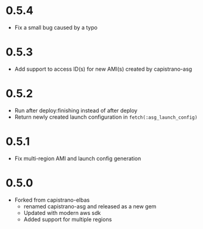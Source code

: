 # 0.5.4

* Fix a small bug caused by a typo

# 0.5.3

* Add support to access ID(s) for new AMI(s) created by capistrano-asg

# 0.5.2

* Run after deploy:finishing instead of after deploy
* Return newly created launch configuration in `fetch(:asg_launch_config)`

# 0.5.1

* Fix multi-region AMI and launch config generation

# 0.5.0

* Forked from capistrano-elbas
  * renamed capistrano-asg and released as a new gem
  * Updated with modern aws sdk
  * Added support for multiple regions
